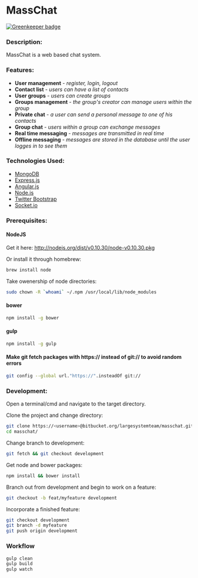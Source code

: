 # MassChat

[![Greenkeeper badge](https://badges.greenkeeper.io/razvanz/masschat.svg)](https://greenkeeper.io/)

### Description:

MassChat is a web based chat system.

### Features:

  * **User management** - *register, login, logout*
  * **Contact list** - *users can have a list of contacts*
  * **User groups** - *users can create groups*
  * **Groups management** - *the group's creator can manage users within the group*
  * **Private chat** - *a user can send a personal message to one of his contacts*
  * **Group chat** - *users within a group can exchange messages*
  * **Real time messaging** - *messages are transmitted in real time*
  * **Offline messaging** - *messages are stored in the database until the user logges in to see them*



### Technologies Used:

  * [MongoDB](http://mongodb.org/)
  * [Express.js](http://expressjs.com/)
  * [Angular.js](http://angularjs.org/)
  * [Node.js](http://nodejs.org/)
  * [Twitter Bootstrap](http://angular-ui.github.io/bootstrap/)
  * [Socket.io](http://socket.io/)


### Prerequisites:

#### NodeJS
Get it here: http://nodejs.org/dist/v0.10.30/node-v0.10.30.pkg

Or install it through homebrew:
``` bash
brew install node
```

Take owenership of node directories:
``` bash
sudo chown -R `whoami` ~/.npm /usr/local/lib/node_modules
```

#### bower
``` bash
npm install -g bower
```

#### gulp
``` bash
npm install -g gulp
```

#### Make git fetch packages with https:// instead of git:// to avoid random errors
``` bash
git config --global url."https://".insteadOf git://
```


### Development:

Open a terminal/cmd and navigate to the target directory.

Clone the project and change directory:
``` bash
git clone https://<username>@bitbucket.org/largesystemteam/masschat.git
cd masschat/
```


Change branch to development:
``` bash
git fetch && git checkout development
```
Get node and bower packages:
``` bash
npm install && bower install
```
Branch out from development and begin to work on a feature:
``` bash
git checkout -b feat/myfeature development
```
Incorporate a finished feature:
``` bash
git checkout development
git branch -d myfeature
git push origin development
```


### Workflow

``` bash
gulp clean
gulp build
gulp watch
```
